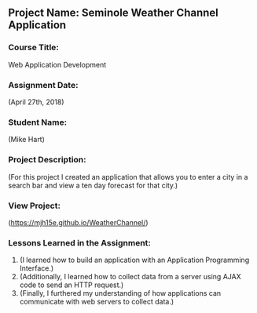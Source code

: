 ## Project Name:  Seminole Weather Channel Application

### Course Title:
Web Application Development

### Assignment Date:  
(April 27th, 2018)

### Student Name:  
(Mike Hart)

### Project Description:
(For this project I created an application that allows you to enter a city in a search bar and view a ten day forecast for that city.)

### View Project:
(https://mjh15e.github.io/WeatherChannel/)

### Lessons Learned in the Assignment:
1. (I learned how to build an application with an Application Programming Interface.)
2. (Additionally, I learned how to collect data from a server using AJAX code to send an HTTP request.)
3. (Finally, I furthered my understanding of how applications can communicate with web servers to collect data.)

